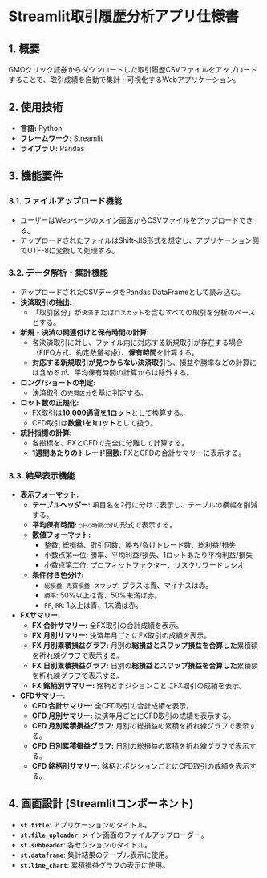 # Streamlit取引履歴分析アプリ仕様書

## 1. 概要

GMOクリック証券からダウンロードした取引履歴CSVファイルをアップロードすることで、取引成績を自動で集計・可視化するWebアプリケーション。

## 2. 使用技術

- **言語:** Python
- **フレームワーク:** Streamlit
- **ライブラリ:** Pandas

## 3. 機能要件

### 3.1. ファイルアップロード機能
- ユーザーはWebページのメイン画面からCSVファイルをアップロードできる。
- アップロードされたファイルはShift-JIS形式を想定し、アプリケーション側でUTF-8に変換して処理する。

### 3.2. データ解析・集計機能
- アップロードされたCSVデータをPandas DataFrameとして読み込む。
- **決済取引の抽出:**
  - 「取引区分」が`決済`または`ロスカット`を含むすべての取引を分析のベースとする。
- **新規・決済の関連付けと保有時間の計算:**
  - 各決済取引に対し、ファイル内に対応する新規取引が存在する場合（FIFO方式、約定数量考慮）、**保有時間**を計算する。
  - **対応する新規取引が見つからない決済取引**も、損益や勝率などの計算には含めるが、平均保有時間の計算からは除外する。
- **ロング/ショートの判定:**
  - 決済取引の`売買区分`を基に判定する。
- **ロット数の正規化:**
  - FX取引は**10,000通貨を1ロット**として換算する。
  - CFD取引は**数量1を1ロット**として扱う。
- **統計指標の計算:**
  - 各指標を、FXとCFDで完全に分離して計算する。
  - **1週間あたりのトレード回数:** FXとCFDの合計サマリーに表示する。

### 3.3. 結果表示機能
- **表示フォーマット:**
  - **テーブルヘッダー:** 項目名を2行に分けて表示し、テーブルの横幅を削減する。
  - **平均保有時間:** `○日○時間○分`の形式で表示する。
  - **数値フォーマット:**
    - 整数: 総損益、取引回数、勝ち/負けトレード数、総利益/損失
    - 小数点第一位: 勝率、平均利益/損失、1ロットあたり平均利益/損失
    - 小数点第二位: プロフィットファクター、リスクリワードレシオ
  - **条件付き色分け:**
    - `総損益`, `売買損益`, `スワップ`: プラスは青、マイナスは赤。
    - `勝率`: 50%以上は青、50%未満は赤。
    - `PF`, `RR`: 1以上は青、1未満は赤。
- **FXサマリー:**
  - **FX 合計サマリー:** 全FX取引の合計成績を表示。
  - **FX 月別サマリー:** 決済年月ごとにFX取引の成績を表示。
  - **FX 月別累積損益グラフ:** 月別の**総損益とスワップ損益を合算した**累積額を折れ線グラフで表示する。
  - **FX 日別累積損益グラフ:** 日別の**総損益とスワップ損益を合算した**累積額を折れ線グラフで表示する。
  - **FX 銘柄別サマリー:** 銘柄とポジションごとにFX取引の成績を表示。
- **CFDサマリー:**
  - **CFD 合計サマリー:** 全CFD取引の合計成績を表示。
  - **CFD 月別サマリー:** 決済年月ごとにCFD取引の成績を表示する。
  - **CFD 月別累積損益グラフ:** 月別の総損益の累積を折れ線グラフで表示する。
  - **CFD 日別累積損益グラフ:** 日別の総損益の累積を折れ線グラフで表示する。
  - **CFD 銘柄別サマリー:** 銘柄とポジションごとにCFD取引の成績を表示する。

## 4. 画面設計 (Streamlitコンポーネント)

- **`st.title`**: アプリケーションのタイトル。
- **`st.file_uploader`**: メイン画面のファイルアップローダー。
- **`st.subheader`**: 各セクションのタイトル。
- **`st.dataframe`**: 集計結果のテーブル表示に使用。
- **`st.line_chart`**: 累積損益グラフの表示に使用。
